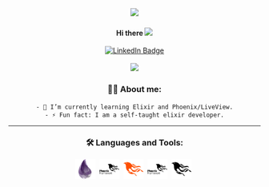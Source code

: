 <!--
### Hi there 👋

#### 🌱 I’m currently learning Elixir and Phoenix/LiveView.
#### ⚡ Fun fact: I am a self-taught elixir developer.

**obieewan/obieewan** is a ✨ _special_ ✨ repository because its `README.md` (this file) appears on your GitHub profile.

Here are some ideas to get you started:

- 🔭 I’m currently working on ...
- 🌱 I’m currently learning ...
- 👯 I’m looking to collaborate on ...
- 🤔 I’m looking for help with ...
- 💬 Ask me about ...
- 📫 How to reach me: ...
- 😄 Pronouns: ...
- ⚡ Fun fact: ...
-->


<div id="header" align="center">
  <img src="https://media.giphy.com/media/lP8xu5t2DLGG045H8F/giphy.gif" width="150"/>
  <div>

<div id="subheader" align="center">
    <h4>
    Hi there <img src="https://media.giphy.com/media/hvRJCLFzcasrR4ia7z/giphy.gif" width="30px"/>
    </h4>
    <div id="badges">
     <a href="https://www.linkedin.com/in/obie-tizon/">
      <img src="https://img.shields.io/badge/LinkedIn-blue?style=for-the-badge&logo=linkedin&logoColor=white" alt="LinkedIn Badge"/><br>
      <img src="https://komarev.com/ghpvc/?username=obieewan&style=flat-square&color=blue" alt=""/>
     </a>
    </div>
</div>

<div align="center">
 <img src="https://media.giphy.com/media/2IudUHdI075HL02Pkk/giphy.gif" width="300" />
 </div>


### :man_technologist: About me:

    - 🌱 I’m currently learning Elixir and Phoenix/LiveView.
    - ⚡ Fun fact: I am a self-taught elixir developer.

---


### :hammer_and_wrench: Languages and Tools:
<div>
  <img src="https://github.com/devicons/devicon/blob/master/icons/elixir/elixir-original.svg" title="Elixir" alt="Elixir" width="40" height="40"/>&nbsp;
  <img src="https://github.com/devicons/devicon/blob/master/icons/phoenix/phoenix-plain-wordmark.svg" title="Phoenix" alt="Phoenix" width="40" height="40"/>&nbsp;
  <img src="https://github.com/devicons/devicon/blob/master/icons/phoenix/phoenix-original.svg" title="Phoenix" alt="Phoenix" width="40" height="40"/>&nbsp;
  <img src="https://github.com/devicons/devicon/blob/master/icons/phoenix/phoenix-plain-wordmark.svg" title="Phoenix" alt="Phoenix" width="40" height="40"/>&nbsp;
  <img src="https://github.com/devicons/devicon/blob/master/icons/phoenix/phoenix-plain.svg" title="Phoenix" alt="Phoenix" width="40" height="40"/>&nbsp;
</div>
